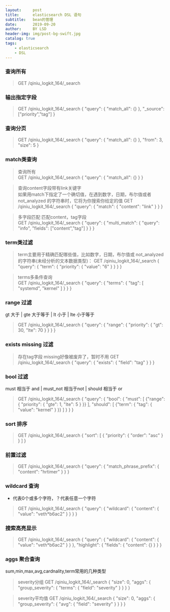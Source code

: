 ```yaml
---
layout:     post
title:      elasticsearch DSL 语句
subtitle:   bean的管理
date:       2019-09-20
author:     BY LSD
header-img: img/post-bg-swift.jpg
catalog: true
tags:
    - elasticsearch
    - DSL
---
```


### 查询所有
> GET /qiniu_logkit_164/_search

### 输出指定字段
> GET /qiniu_logkit_164/_search
{
  "query": {
    "match_all": {}
  },
  "_source": ["priority","tag"]
}

### 查询分页
> GET /qiniu_logkit_164/_search
{
  "query": {
    "match_all": {}
  },
  "from": 3,
  "size": 5
}

### match类查询

> 查询所有  
GET /qiniu_logkit_164/_search
{
  "query": {
    "match_all": {}
  }
}

> 查询content字段带有link关键字   
如果用match下指定了一个确切值，在遇到数字，日期，布尔值或者not_analyzed 的字符串时，它将为你搜索你给定的值
GET /qiniu_logkit_164/_search
{
  "query": {
    "match": {
      "content": "link"
    }
  }
}

> 多字段匹配
匹配content，tag字段  
GET /qiniu_logkit_164/_search
{
  "query": {
    "multi_match": {
      "query": "info",
      "fields": ["content","tag"]
    }
  }
}

### term类过滤

> term主要用于精确匹配哪些值，比如数字，日期，布尔值或 not_analyzed 的字符串(未经分析的文本数据类型)： 
GET /qiniu_logkit_164/_search
{
  "query": {
    "term": {
      "priority": {
        "value": "6"
      }
    }
  }
}

> terms多条件查询  
GET /qiniu_logkit_164/_search
{
  "query": {
    "terms": {
      "tag": [
        "systemd",
        "kernel"
      ]
    }
  }
}

### range 过滤

gt 大于 | gte 大于等于 | lt 小于 | lte 小于等于  

> GET /qiniu_logkit_164/_search
{
  "query": {
    "range": {
      "priority": {
        "gt": 30,
        "lte": 70
      }
    }
  }
}

### exists  missing 过滤

> 存在tag字段 missing好像被废弃了，暂时不用
GET /qiniu_logkit_164/_search
{
  "query": {
    "exists": {
      "field": "tag"
    }
  }
}

### bool 过滤
must 相当于 and | must_not 相当于not | should 相当于 or  

> GET /qiniu_logkit_164/_search
{
  "query": {
    "bool": {
      "must": [
        {"range": {
          "priority": {
            "gte": 1,
            "lte": 5
          }
        }}
      ],
      "should": [
        {"term": {
          "tag": {
            "value": "kernel"
          }
        }}
      ]
    }
  }
}



### sort 排序

> GET /qiniu_logkit_164/_search
{
  "sort": [
    {
      "priority": {
        "order": "asc"
      }
    }
  ]
}

### 前置过滤
> GET /qiniu_logkit_164/_search
{
  "query": {
    "match_phrase_prefix": {
      "content": "hrtimer"
    }
  }
}

### wildcard 查询
* 代表0个或多个字符，？代表任意一个字符  
> GET /qiniu_logkit_164/_search
{
  "query": {
    "wildcard": {
      "content": {
        "value": "veth*b6ac2"
      }
    }
  }
}

### 搜索高亮显示
> GET /qiniu_logkit_164/_search
{
  "query": {
    "wildcard": {
      "content": {
        "value": "veth*b6ac2"
      }
    }
  },
  "highlight": {
    "fields": {
      "content": {}
    }
  }
}

### aggs 聚合查询
sum,min,max,avg,cardnality,term常用的几种类型
> severity分组
GET /qiniu_logkit_164/_search
{
  "size": 0, 
  "aggs": {
    "group_severity": {
      "terms": {
        "field": "severity"
      }
    }
  }
}

> severity平均值
GET /qiniu_logkit_164/_search
{
  "size": 0, 
  "aggs": {
    "group_severity": {
      "avg": {
        "field": "severity"
      }
    }
  }
}


